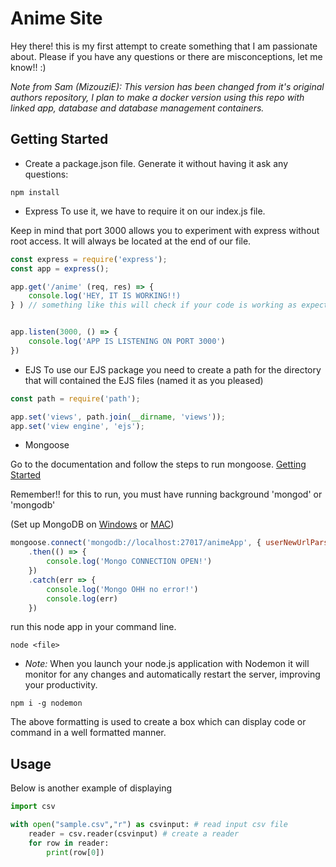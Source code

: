 # Anime Site
Hey there! this is my first attempt to create something that I am passionate about. 
Please if you have any questions or there are misconceptions, let me know!! :)

*Note from Sam (MizouziE): This version has been changed from it's original authors repository, I plan to make a docker version using this repo with linked app, database and database management containers.*

## Getting Started

- Create a package.json file.
Generate it without having it ask any questions:
````ssh
npm install
````


- Express
To use it, we have to require it on our index.js file.

Keep in mind that port 3000 allows you to experiment with express without root access. 
It will always be located at the end of our file.

````javascript
const express = require('express');
const app = express();

app.get('/anime' (req, res) => {
    console.log('HEY, IT IS WORKING!!)
} ) // something like this will check if your code is working as expected


app.listen(3000, () => {
    console.log('APP IS LISTENING ON PORT 3000')
})
````

- EJS
 To use our EJS package you need to create a path for the directory that will contained the EJS files (named it as you pleased) 
````javascript
const path = require('path');

app.set('views', path.join(__dirname, 'views'));
app.set('view engine', 'ejs');

````

- Mongoose

Go to the documentation and follow the steps to run mongoose. [Getting Started](https://mongoosejs.com/docs/index.html)

Remember!!  for this to run, you must have running background 'mongod' or 'mongodb'

(Set up MongoDB on [Windows](https://zarkom.net/blogs/how-to-install-mongodb-for-development-in-windows-3328) or [MAC](https://www.bing.com/videos/search?view=detail&mmscn=vstp&ru=%2Fvideos%2Fsearch%3Fq%3Dmongodb%2Btutorial%2Bmac%26FORM%3DHDRSC3&mid=EDC05EF118D6CDBE43ACEDC05EF118D6CDBE43AC&q=mongodb%20tutorial%20mac))


````javascript
mongoose.connect('mongodb://localhost:27017/animeApp', { userNewUrlParser: true })
    .then(() => {
        console.log('Mongo CONNECTION OPEN!')
    })
    .catch(err => {
        console.log('Mongo OHH no error!')
        console.log(err)
    })
````
run this node app in your command line. 

````ssh
node <file>
````
- *Note:*
When you launch your node.js application with Nodemon it will monitor for any changes and automatically restart the server, improving your productivity. 
````ssh
npm i -g nodemon
````




The above formatting is used to create a box which can display code or command in a well formatted manner.


## Usage

Below is another example of displaying
````python
import csv

with open("sample.csv","r") as csvinput: # read input csv file
    reader = csv.reader(csvinput) # create a reader
    for row in reader:
        print(row[0])
````

